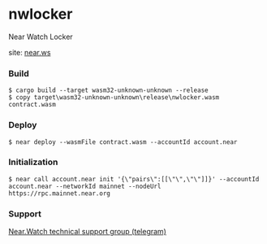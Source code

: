 # nwlocker
Near Watch Locker 

site: <a href="https://near.ws" target="_blank">near.ws</a>

### Build
```
$ cargo build --target wasm32-unknown-unknown --release
$ copy target\wasm32-unknown-unknown\release\nwlocker.wasm contract.wasm 
```
### Deploy
```
$ near deploy --wasmFile contract.wasm --accountId account.near
```

### Initialization
```
$ near call account.near init '{\"pairs\":[[\"\",\"\"]]}' --accountId account.near --networkId mainnet --nodeUrl https://rpc.mainnet.near.org
```

### Support
<a href="https://t.me/nearwatch" target="_blank">Near.Watch technical support group (telegram)</a>
